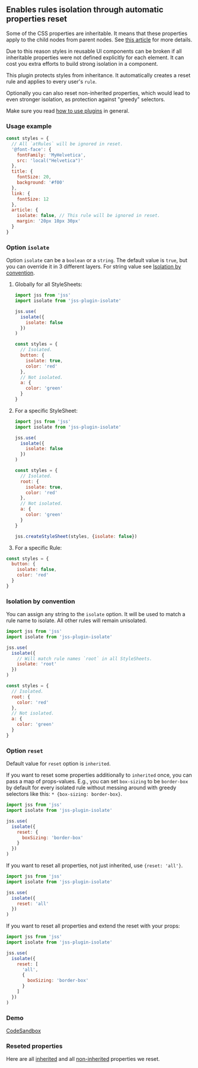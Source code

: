 ## Enables rules isolation through automatic properties reset

Some of the CSS properties are inheritable. It means that these properties apply to the child nodes from parent nodes. See [this article](https://developer.mozilla.org/en-US/docs/Web/Guide/CSS/Getting_started/Cascading_and_inheritance) for more details.

Due to this reason styles in reusable UI components can be broken if all inheritable properties were not defined explicitly for each element. It can cost you extra efforts to build strong isolation in a component.

This plugin protects styles from inheritance. It automatically creates a reset rule and applies to every user's `rule`.

Optionally you can also reset non-inherited properties, which would lead to even stronger isolation, as protection against "greedy" selectors.

Make sure you read [how to use
plugins](https://github.com/cssinjs/jss/blob/master/docs/setup.md#setup-with-custom-plugins)
in general.

### Usage example

```javascript
const styles = {
  // All `atRules` will be ignored in reset.
  '@font-face': {
    fontFamily: 'MyHelvetica',
    src: 'local("Helvetica")'
  },
  title: {
    fontSize: 20,
    background: '#f00'
  },
  link: {
    fontSize: 12
  },
  article: {
    isolate: false, // This rule will be ignored in reset.
    margin: '20px 10px 30px'
  }
}
```

### Option `isolate`

Option `isolate` can be a `boolean` or a `string`.
The default value is `true`, but you can override it in 3 different layers.
For string value see [Isolation by convention](#isolation-by-convention).

1.  Globally for all StyleSheets:

    ```javascript
    import jss from 'jss'
    import isolate from 'jss-plugin-isolate'

    jss.use(
      isolate({
        isolate: false
      })
    )

    const styles = {
      // Isolated.
      button: {
        isolate: true,
        color: 'red'
      },
      // Not isolated.
      a: {
        color: 'green'
      }
    }
    ```

1.  For a specific StyleSheet:

    ```javascript
    import jss from 'jss'
    import isolate from 'jss-plugin-isolate'

    jss.use(
      isolate({
        isolate: false
      })
    )

    const styles = {
      // Isolated.
      root: {
        isolate: true,
        color: 'red'
      },
      // Not isolated.
      a: {
        color: 'green'
      }
    }

    jss.createStyleSheet(styles, {isolate: false})
    ```

1.  For a specific Rule:

```javascript
const styles = {
  button: {
    isolate: false,
    color: 'red'
  }
}
```

### Isolation by convention

You can assign any string to the `isolate` option. It will be used to match a rule name to isolate. All other rules will remain unisolated.

```javascript
import jss from 'jss'
import isolate from 'jss-plugin-isolate'

jss.use(
  isolate({
    // Will match rule names `root` in all StyleSheets.
    isolate: 'root'
  })
)

const styles = {
  // Isolated.
  root: {
    color: 'red'
  },
  // Not isolated.
  a: {
    color: 'green'
  }
}
```

### Option `reset`

Default value for `reset` option is `inherited`.

If you want to reset some properties additionally to `inherited` once, you can pass a map of props-values. E.g., you can set `box-sizing` to be `border-box` by default for every isolated rule without messing around with greedy selectors like this: `* {box-sizing: border-box}`.

```javascript
import jss from 'jss'
import isolate from 'jss-plugin-isolate'

jss.use(
  isolate({
    reset: {
      boxSizing: 'border-box'
    }
  })
)
```

If you want to reset all properties, not just inherited, use `{reset: 'all'}`.

```javascript
import jss from 'jss'
import isolate from 'jss-plugin-isolate'

jss.use(
  isolate({
    reset: 'all'
  })
)
```

If you want to reset all properties and extend the reset with your props:

```javascript
import jss from 'jss'
import isolate from 'jss-plugin-isolate'

jss.use(
  isolate({
    reset: [
      'all',
      {
        boxSizing: 'border-box'
      }
    ]
  })
)
```

### Demo

[CodeSandbox](//codesandbox.io/s/github/cssinjs/jss/tree/master/examples/plugins/jss-plugin-isolate?fontsize=14)

### Reseted properties

Here are all [inherited](https://github.com/iamstarkov/css-initials/blob/master/inherited.js) and all [non-inherited](https://github.com/iamstarkov/css-initials/blob/master/all.js) properties we reset.
